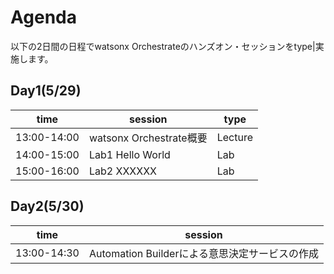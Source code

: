 # Agenda

以下の2日間の日程でwatsonx Orchestrateのハンズオン・セッションをtype|実施します。

## Day1(5/29)
|time|session|type|
|-------|----|----|
|13:00-14:00|watsonx Orchestrate概要|Lecture|
|14:00-15:00|Lab1 Hello World|Lab|
|15:00-16:00|Lab2 XXXXXX|Lab|


## Day2(5/30)
|time|session|
|-------|----|
|13:00-14:30|Automation Builderによる意思決定サービスの作成|